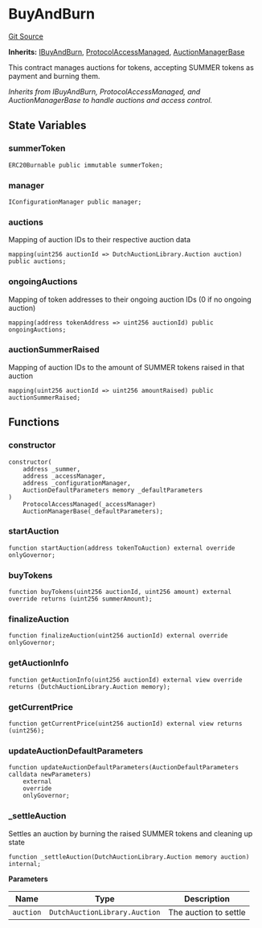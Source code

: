 # BuyAndBurn
[Git Source](https://github.com/OasisDEX/summer-earn-protocol/blob/0276900cbe9b1188d82d1b9bcbb8c174e79a15a1/src/contracts/BuyAndBurn.sol)

**Inherits:**
[IBuyAndBurn](/src/interfaces/IBuyAndBurn.sol/interface.IBuyAndBurn.md), [ProtocolAccessManaged](/src/contracts/ProtocolAccessManaged.sol/contract.ProtocolAccessManaged.md), [AuctionManagerBase](/src/contracts/AuctionManagerBase.sol/abstract.AuctionManagerBase.md)

This contract manages auctions for tokens, accepting SUMMER tokens as payment and burning them.

*Inherits from IBuyAndBurn, ProtocolAccessManaged, and AuctionManagerBase to handle auctions and access control.*


## State Variables
### summerToken

```solidity
ERC20Burnable public immutable summerToken;
```


### manager

```solidity
IConfigurationManager public manager;
```


### auctions
Mapping of auction IDs to their respective auction data


```solidity
mapping(uint256 auctionId => DutchAuctionLibrary.Auction auction) public auctions;
```


### ongoingAuctions
Mapping of token addresses to their ongoing auction IDs (0 if no ongoing auction)


```solidity
mapping(address tokenAddress => uint256 auctionId) public ongoingAuctions;
```


### auctionSummerRaised
Mapping of auction IDs to the amount of SUMMER tokens raised in that auction


```solidity
mapping(uint256 auctionId => uint256 amountRaised) public auctionSummerRaised;
```


## Functions
### constructor


```solidity
constructor(
    address _summer,
    address _accessManager,
    address _configurationManager,
    AuctionDefaultParameters memory _defaultParameters
)
    ProtocolAccessManaged(_accessManager)
    AuctionManagerBase(_defaultParameters);
```

### startAuction


```solidity
function startAuction(address tokenToAuction) external override onlyGovernor;
```

### buyTokens


```solidity
function buyTokens(uint256 auctionId, uint256 amount) external override returns (uint256 summerAmount);
```

### finalizeAuction


```solidity
function finalizeAuction(uint256 auctionId) external override onlyGovernor;
```

### getAuctionInfo


```solidity
function getAuctionInfo(uint256 auctionId) external view override returns (DutchAuctionLibrary.Auction memory);
```

### getCurrentPrice


```solidity
function getCurrentPrice(uint256 auctionId) external view returns (uint256);
```

### updateAuctionDefaultParameters


```solidity
function updateAuctionDefaultParameters(AuctionDefaultParameters calldata newParameters)
    external
    override
    onlyGovernor;
```

### _settleAuction

Settles an auction by burning the raised SUMMER tokens and cleaning up state


```solidity
function _settleAuction(DutchAuctionLibrary.Auction memory auction) internal;
```
**Parameters**

|Name|Type|Description|
|----|----|-----------|
|`auction`|`DutchAuctionLibrary.Auction`|The auction to settle|


